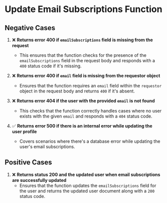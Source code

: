 # Update Email Subscriptions Function

## Negative Cases

1. ❌ **Returns error 400 if `emailSubscriptions` field is missing from the request**
   - This ensures that the function checks for the presence of the `emailSubscriptions` field in the request body and responds with a `400` status code if it's missing.

2. ❌ **Returns error 400 if `email` field is missing from the requestor object**
   - Ensures that the function requires an `email` field within the `requestor` object in the request body and returns `400` if it's absent.

3. ❌ **Returns error 404 if the user with the provided `email` is not found**
   - This checks that the function correctly handles cases where no user exists with the given `email` and responds with a `404` status code.

4. ✅ **Returns error 500 if there is an internal error while updating the user profile**
   - Covers scenarios where there's a database error while updating the user's email subscriptions.

## Positive Cases

1. ❌ **Returns status 200 and the updated user when email subscriptions are successfully updated**
   - Ensures that the function updates the `emailSubscriptions` field for the user and returns the updated user document along with a `200` status code.
